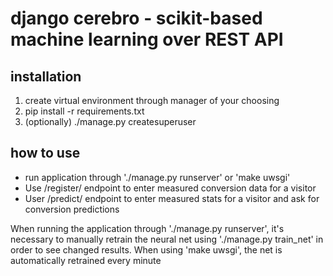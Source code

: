 # django cerebro - scikit-based machine learning over REST API

## installation
1. create virtual environment through manager of your choosing
2. pip install -r requirements.txt
3. (optionally) ./manage.py createsuperuser

## how to use
- run application through './manage.py runserver' or 'make uwsgi'
- Use /register/ endpoint to enter measured conversion data for a visitor
- User /predict/ endpoint to enter measured stats for a visitor and ask for conversion predictions

When running the application through './manage.py runserver', it's necessary to manually retrain the neural net using
'./manage.py train_net' in order to see changed results. When using 'make uwsgi', the net is automatically retrained
every minute
